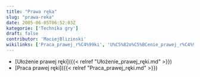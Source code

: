 ```yaml
---
title: "Prawa ręka"
slug: "prawa-reka"
date: 2005-06-05T06:52:03Z
kategorie: ['Technika gry']
draft: false
contributor: 'MaciejBlizinski'
wikilinks: ['Praca_prawej_r%C4%99ki', 'U%C5%82o%C5%BCenie_prawej_r%C4%99ki']
---
```

  - [Ułożenie prawej ręki]({{< relref "Ułożenie_prawej_ręki.md" >}})
  - [Praca prawej ręki]({{< relref "Praca_prawej_ręki.md" >}})

